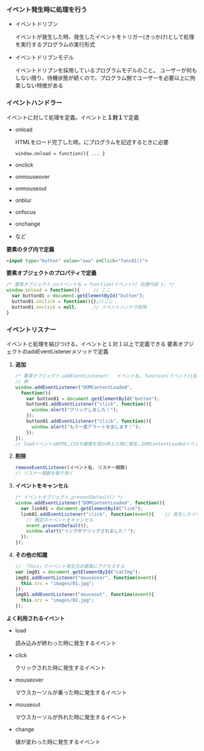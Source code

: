 ### イベント発生時に処理を行う

* イベントドリブン

   イベントが発生した時、発生したイベントをトリガー(きっかけ)として処理を実行するプログラムの実行形式

* イベントドリブンモデル

   イベントドリブンを採用しているプログラムモデルのこと。
   ユーザーが何もしない限り、待機状態が続くので、プログラム側でユーザーを必要以上に拘束しない特徴がある



### イベントハンドラー

イベントに対して処理を定義。イベントと**１対１**で定義

* onload

   HTMLをロード完了した時。<head>にプログラムを記述するときに必要

   `window.onload = function(){ ... }`

* onclick

* onmouseover

* onmouseout

* onblur

* onfocus

* onchange

* など

**要素のタグ内で定義**

```html
<input type="button" value="aaa" onClick="func01()">
```

**要素オブジェクトのプロパティで定義**

```javascript
/* 要素オブジェクト.onイベント名 = function(イベント){ 処理内容 }; */
window.onload = function(){     // ここ
  var button01 = document.getElementById("button");
  button01.onclick = function(){};//ここ
  button01.onclick = null;		// イベントハンドラ削除
}
```



### イベントリスナー

イベントと処理を結びつける。イベントと１対１以上で定義できる
要素オブジェクトのaddEventListenerメソッドで定義

1. **追加**

   ```javascript
   /* 要素オブジェクト.addEventListener(   イベント名, function(イベント){処理内容}   ); */
   // 例
   window.addEventListener("DOMContentLoaded",
     function(){
       var button01 = document.getElementById("button");
       button01.addEventListener("click", function(){
         window.alert("クリックしました！");
       });
       button01.addEventListener("click", function(){
         window.alert("もう一度アラートを出します！");
       });
   });
   // loadイベントはHTML,CSSや画像を読み終えた時に発生。DOMContentLoadedイベントはHTMLを読み終えた時に発生
   ```

2. **削除**

   ```javascript
   removeEventListener(イベント名, リスナー関数)
   // リスナー関数を取り除く
   ```

3. **イベントをキャンセル**

   ```javascript
   /* イベントオブジェクト.preventDefault() */
   window.addEventListener("DOMContentLoaded", function(){
     var link01 = document.getElementById("link");
     link01.addEventListener("click", function(event){    // 発生したイベントを受け取るために、引数にeventを渡す
       // 既定のイベントをキャンセル
       event.preventDefault();
       window.alert("リンクがクリックされました！");
     });
   });
   ```

4. **その他の知識**

   ```javascript
   // 「this」でイベント発生元の要素にアクセスする
   var img01 = document.getElementById("catImg");
   img01.addEventListener("mouseover", function(event){
     this.src = "images/01.jpg";
   });
   img01.addEventListener("mouseout", function(event){
     this.src = "images/02.jpg";
   });
   ```



**よく利用されるイベント**

* load

   読み込みが終わった時に発生するイベント

* click

   クリックされた時に発生するイベント

* mouseover

   マウスカーソルが乗った時に発生するイベント

* mouseout

   マウスカーソルが外れた時に発生するイベント

* change

   値が変わった時に発生するイベント























